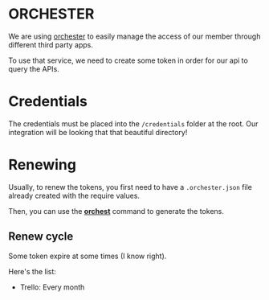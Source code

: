 # ORCHESTER

We are using [orchester](https://github.com/popojargo/orchester) to easily
manage the access of our member through different third party apps.

To use that service, we need to create some token in order for our api to 
query the APIs.

# Credentials

The credentials must be placed into the `/credentials` folder at the root.
Our integration will be looking that that beautiful directory!

# Renewing

Usually, to renew the tokens, you first need to have a `.orchester.json` file already
created with the require values.

Then, you can use the [**orchest**](https://github.com/popojargo/orchester#cli) command to generate the tokens. 

## Renew cycle

Some token expire at some times (I know right). 

Here's the list:
- Trello: Every month
